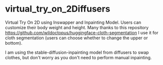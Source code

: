 # virtual_try_on_2Diffusers

Virtual Try On 2D using Inswapper and Inpainting Model. Users can customize their body weight and height.
Many thanks to this repository https://github.com/wildoctopus/huggingface-cloth-segmentation
I use it for cloth segmentation (users can choose whether to change the upper or bottom).

I am using the stable-diffusion-inpainting model from diffusers to swap clothes, but don't worry as you don't need to perform manual inpainting.
